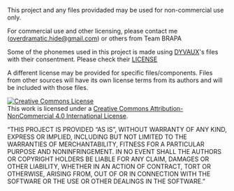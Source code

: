 This project and any files providaded may be used for non-commercial use only.

For commercial use and other licensing, please contact me (overdramatic.hide@gmail.com) or others from Team BRAPA

Some of the phonemes used in this project is made using [DYVAUX](https://github.com/DYVAUX)'s files with their consentment. Please check their [LICENSE](https://github.com/DYVAUX/nnsvs-romance-language-support/blob/main/LICENSE.md)

A different license may be provided for specific files/components. Files from other sources will have its own license terms from its authors and will be included with those files.

<a rel="license" href="http://creativecommons.org/licenses/by-nc/4.0/"><img alt="Creative Commons License" style="border-width:0" src="https://i.creativecommons.org/l/by-nc/4.0/88x31.png" /></a><br />This work is licensed under a <a rel="license" href="http://creativecommons.org/licenses/by-nc/4.0/">Creative Commons Attribution-NonCommercial 4.0 International License</a>.

“THIS PROJECT IS PROVIDED “AS IS”, WITHOUT WARRANTY OF ANY KIND, EXPRESS OR IMPLIED, INCLUDING BUT NOT LIMITED TO THE WARRANTIES OF MERCHANTABILITY, FITNESS FOR A PARTICULAR PURPOSE AND NONINFRINGEMENT. IN NO EVENT SHALL THE AUTHORS OR COPYRIGHT HOLDERS BE LIABLE FOR ANY CLAIM, DAMAGES OR OTHER LIABILITY, WHETHER IN AN ACTION OF CONTRACT, TORT OR OTHERWISE, ARISING FROM, OUT OF OR IN CONNECTION WITH THE SOFTWARE OR THE USE OR OTHER DEALINGS IN THE SOFTWARE.”
